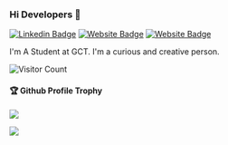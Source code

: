 ### Hi Developers 👋


[![Linkedin Badge](https://img.shields.io/badge/-Merlin-blue?style=flat-square&logo=Linkedin&logoColor=white&link=https://www.linkedin.com/in/merlin-deborah-67b718228/)](https://www.linkedin.com/in/merlin-deborah-67b718228/)
[![Website Badge](https://img.shields.io/badge/WebSite-Merlin-green)](https://www.akash)
[![Website Badge](https://img.shields.io/badge/StackOverflow-Merlin-yellow)](https://stackoverflow.com/users/18102431/merlia-)

I'm
A Student at GCT.
I'm a curious and creative person.


![Visitor Count](https://profile-counter.glitch.me/merlia/count.svg)

<div>
  <h4>🏆 Github Profile Trophy</h4>
  <a href="https://github.com/ryo-ma/github-profile-trophy">
    <img src="https://github-profile-trophy.vercel.app/?username=merlia19&column=7"/>
  </a>
</div>



![](https://activity-graph.herokuapp.com/graph?username=merlia19&theme=react-dark&area=true)
<!--


Here are some ideas to get you started:

- 🔭 I’m currently working on ...
- 🌱 I’m currently learning ...
- 👯 I’m looking to collaborate on ...
- 🤔 I’m looking for help with ...
- 💬 Ask me about ...
- 📫 How to reach me: ...
- 😄 Pronouns: ...
- ⚡ Fun fact: .....

-->
